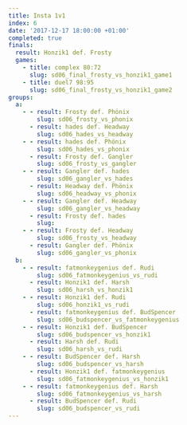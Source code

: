 ```yaml
---
title: Insta 1v1
index: 6
date: '2017-12-17 18:00:00 +01:00'
completed: true
finals:
  result: Honzik1 def. Frosty
  games:
    - title: complex 80:72
      slug: sd06_final_frosty_vs_honzik1_game1
    - title: duel7 98:95
      slug: sd06_final_frosty_vs_honzik1_game2
groups:
  a:
    - - result: Frosty def. Phönix
        slug: sd06_frosty_vs_phonix
      - result: hades def. Headway
        slug: sd06_hades_vs_headway
    - - result: hades def. Phönix
        slug: sd06_hades_vs_phonix
      - result: Frosty def. Gangler
        slug: sd06_frosty_vs_gangler
    - - result: Gangler def. hades
        slug: sd06_gangler_vs_hades
      - result: Headway def. Phönix
        slug: sd06_headway_vs_phonix
    - - result: Gangler def. Headway
        slug: sd06_gangler_vs_headway
      - result: Frosty def. hades
        slug:
    - - result: Frosty def. Headway
        slug: sd06_frosty_vs_headway
      - result: Gangler def. Phönix
        slug: sd06_gangler_vs_phonix
  b:
    - - result: fatmonkeygenius def. Rudi
        slug: sd06_fatmonkeygenius_vs_rudi
      - result: Honzik1 def. Harsh
        slug: sd06_harsh_vs_honzik1
    - - result: Honzik1 def. Rudi
        slug: sd06_honzik1_vs_rudi
      - result: fatmonkeygenius def. BudSpencer
        slug: sd06_budspencer_vs_fatmonkeygenius
    - - result: Honzik1 def. BudSpencer
        slug: sd06_budspencer_vs_honzik1
      - result: Harsh def. Rudi
        slug: sd06_harsh_vs_rudi
    - - result: BudSpencer def. Harsh
        slug: sd06_budspencer_vs_harsh
      - result: Honzik1 def. fatmonkeygenius
        slug: sd06_fatmonkeygenius_vs_honzik1
    - - result: fatmonkeygenius def. Harsh
        slug: sd06_fatmonkeygenius_vs_harsh
      - result: BudSpencer def. Rudi
        slug: sd06_budspencer_vs_rudi
---
```

